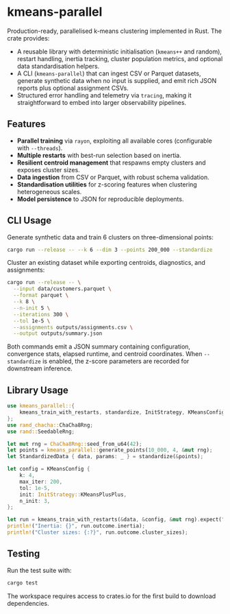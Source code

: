 # kmeans-parallel

Production-ready, parallelised k-means clustering implemented in Rust. The crate provides:

- A reusable library with deterministic initialisation (`kmeans++` and random), restart handling, inertia tracking, cluster population metrics, and optional data standardisation helpers.
- A CLI (`kmeans-parallel`) that can ingest CSV or Parquet datasets, generate synthetic data when no input is supplied, and emit rich JSON reports plus optional assignment CSVs.
- Structured error handling and telemetry via `tracing`, making it straightforward to embed into larger observability pipelines.

## Features

- **Parallel training** via `rayon`, exploiting all available cores (configurable with `--threads`).
- **Multiple restarts** with best-run selection based on inertia.
- **Resilient centroid management** that respawns empty clusters and exposes cluster sizes.
- **Data ingestion** from CSV or Parquet, with robust schema validation.
- **Standardisation utilities** for z-scoring features when clustering heterogeneous scales.
- **Model persistence** to JSON for reproducible deployments.

## CLI Usage

Generate synthetic data and train 6 clusters on three-dimensional points:

```bash
cargo run --release -- --k 6 --dim 3 --points 200_000 --standardize
```

Cluster an existing dataset while exporting centroids, diagnostics, and assignments:

```bash
cargo run --release -- \
  --input data/customers.parquet \
  --format parquet \
  --k 8 \
  --n-init 5 \
  --iterations 300 \
  --tol 1e-5 \
  --assignments outputs/assignments.csv \
  --output outputs/summary.json
```

Both commands emit a JSON summary containing configuration, convergence stats, elapsed runtime, and centroid coordinates. When `--standardize` is enabled, the z-score parameters are recorded for downstream inference.

## Library Usage

```rust
use kmeans_parallel::{
    kmeans_train_with_restarts, standardize, InitStrategy, KMeansConfig,
};
use rand_chacha::ChaCha8Rng;
use rand::SeedableRng;

let mut rng = ChaCha8Rng::seed_from_u64(42);
let points = kmeans_parallel::generate_points(10_000, 4, &mut rng);
let StandardizedData { data, params: _ } = standardize(&points);

let config = KMeansConfig {
    k: 4,
    max_iter: 200,
    tol: 1e-5,
    init: InitStrategy::KMeansPlusPlus,
    n_init: 3,
};

let run = kmeans_train_with_restarts(&data, &config, &mut rng).expect("training succeeds");
println!("Inertia: {}", run.outcome.inertia);
println!("Cluster sizes: {:?}", run.outcome.cluster_sizes);
```

## Testing

Run the test suite with:

```bash
cargo test
```

The workspace requires access to crates.io for the first build to download dependencies.
